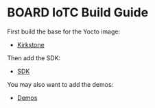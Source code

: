 # BOARD IoTC Build Guide

First build the base for the Yocto image:
- [Kirkstone](./kirkstone/RaspberryPi_IoTC_kirkstone.md)

Then add the SDK:
- [SDK](../IoTC-SDK/README.md)

You may also want to add the demos:
- [Demos](../Demos/README.md)
